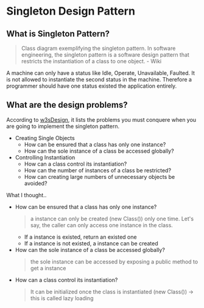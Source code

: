 # Singleton Design Pattern

## What is Singleton Pattern?
  > Class diagram exemplifying the singleton pattern.
In software engineering, the singleton pattern is a software design pattern that restricts the instantiation of a class to one object. - Wiki

A machine can only have a status like Idle, Operate, Unavailable, Faulted. It is not allowed to instantiate the second status in the machine. Therefore a programmer should have one status existed the application entirely.

## What are the design problems?
According to [w3sDesign](http://w3sdesign.com/?gr=c05&ugr=proble), it lists the problems you must conquere when you are going to implement the singleton pattern.

  - Creating Single Objects
    * How can be ensured that a class has only one instance?
    * How can the sole instance of a class be accessed globally?
  - Controlling Instantiation
    * How can a class control its instantiation? 
    * How can the number of instances of a class be restricted? 
    * How can creating large numbers of unnecessary objects be avoided?

What I thought..
* How can be ensured that a class has only one instance?
  > a instance can only be created (new Class()) only one time. Let's say, the caller can only access one instance in the class.
  * If a instance is existed, return an existed one
  * If a instance is not existed, a instance can be created
* How can the sole instance of a class be accessed globally?
  > the sole instance can be accessed by exposing a public method to get a instance
* How can a class control its instantiation?
  > It can be initialized once the class is instantiated (new Class()) -> this is called lazy loading
  
 
 
